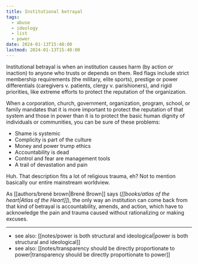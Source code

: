 ```yaml
---
title: Institutional betrayal
tags:
  - abuse
  - ideology
  - list
  - power
date: 2024-01-13T15:40:00
lastmod: 2024-01-13T15:40:00
---
```

Institutional betrayal is when an institution causes harm (by action *or* inaction) to anyone who trusts or depends on them. Red flags include strict membership requirements (the military, elite sports), prestige or power differentials (caregivers v. patients, clergy v. parishioners), and rigid priorities, like extreme efforts to protect the reputation of the organization.

When a corporation, church, government, organization, program, school, or family mandates that it is more important to protect the reputation of that system and those in power than it is to protect the basic human dignity of individuals or communities, you can be sure of these problems:

- Shame is systemic
- Complicity is part of the culture
- Money and power trump ethics
- Accountability is dead
- Control and fear are management tools
- A trail of devastation and pain

Huh. That description fits a lot of religious trauma, eh? Not to mention basically our entire mainstream worldview.

As [[authors/brené brown|Brené Brown]] says (*[[books/atlas of the heart|Atlas of the Heart]]*), the only way an institution can come back from that kind of betrayal is accountability, amends, and action, which have to acknowledge the pain and trauma caused without rationalizing or making excuses.

---
- see also: [[notes/power is both structural and ideological|power is both structural and ideological]]
- see also: [[notes/transparency should be directly proportionate to power|transparency should be directly proportionate to power]]